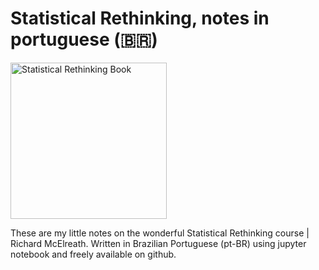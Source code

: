 # Statistical Rethinking, notes in portuguese (🇧🇷)


<img src='https://xcelab.net/rm/wp-content/uploads/2019/12/sr2edcover-1-187x300.png' alt='Statistical Rethinking Book' width=250 class="center">

These are my little notes on the wonderful Statistical Rethinking course | Richard McElreath. Written in Brazilian Portuguese (pt-BR) using jupyter notebook and freely available on github.
